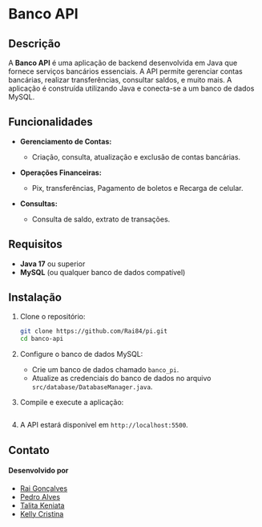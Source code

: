 # Banco API

## Descrição

A **Banco API** é uma aplicação de backend desenvolvida em Java que fornece serviços bancários essenciais. A API permite gerenciar contas bancárias, realizar transferências, consultar saldos, e muito mais. A aplicação é construída utilizando Java e conecta-se a um banco de dados MySQL.

## Funcionalidades

- **Gerenciamento de Contas:**
  - Criação, consulta, atualização e exclusão de contas bancárias.
  
- **Operações Financeiras:**
  - Pix, transferências, Pagamento de boletos e Recarga de celular.

- **Consultas:**
  - Consulta de saldo, extrato de transações.

## Requisitos

- **Java 17** ou superior
- **MySQL** (ou qualquer banco de dados compatível)

## Instalação

1. Clone o repositório:

   ```bash
   git clone https://github.com/Rai84/pi.git
   cd banco-api
   ```

2. Configure o banco de dados MySQL:

   - Crie um banco de dados chamado `banco_pi`.
   - Atualize as credenciais do banco de dados no arquivo `src/database/DatabaseManager.java`.

3. Compile e execute a aplicação:

   ```bash
   
   ```

4. A API estará disponível em `http://localhost:5500`.

## Contato

#### Desenvolvido por 
  - [Rai Gonçalves](https://github.com/Rai84)
  - [Pedro Alves](https://github.com/PedroTheProgramer)
  - [Talita Keniata](https://github.com/Keniata15)
  - [Kelly Cristina](https://github.com/kellycmds239)